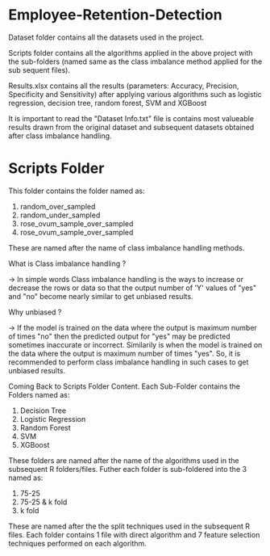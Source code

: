 # Employee-Retention-Detection

Dataset folder contains all the datasets used in the project.

Scripts folder contains all the algorithms applied in the above project with the sub-folders (named same as the class imbalance method applied for the sub sequent files).

Results.xlsx contains all the results (parameters: Accuracy, Precision, Specificity and Sensitivity) after applying various algorithms such as logistic regression, decision tree, random forest, SVM and XGBoost

It is important to read the "Dataset Info.txt" file is contains most valueable results drawn from the original dataset and subsequent datasets obtained after class imbalance handling.

# Scripts Folder

This folder contains the folder named as:
1. random_over_sampled
2. random_under_sampled
3. rose_ovum_sample_over_sampled
4. rose_ovum_sample_over_sampled

These are named after the name of class imbalance handling methods.

What is Class imbalance handling ?

-> In simple words Class imbalance handling is the ways to increase or decrease the rows or data so that the output number of 'Y' values of "yes" and "no" become nearly similar to get unbiased results.



Why unbiased ?

-> If the model is trained on the data where the output is maximum number of times "no" then the predicted output for "yes" may be predicted sometimes inaccurate or incorrect. Similarily is when the model is trained on the data where the output is maximum number of times "yes". So, it is recommended to perform class imbalance handling in such cases to get unbiased results.

Coming Back to Scripts Folder Content.
Each Sub-Folder contains the Folders named as:
1. Decision Tree
2. Logistic Regression
3. Random Forest
4. SVM
5. XGBoost

These folders are named after the name of the algorithms used in the subsequent R folders/files.
Futher each folder is sub-foldered into the 3 named as:
1. 75-25
2. 75-25 & k fold
3. k fold
   
These are named after the the split techniques used in the subsequent R files.
Each folder contains 1 file with direct algorithm and 7 feature selection techniques performed on each algorithm.
